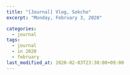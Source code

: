 ```yaml
---
title: "[Journal] Vlog, Sokcho"
excerpt: "Monday, February 3, 2020"

categories:
  - journal
tags:
  - journal
  - in 2020
  - february
last_modified_at: 2020-02-03T23:30:00+09:00
---
```


